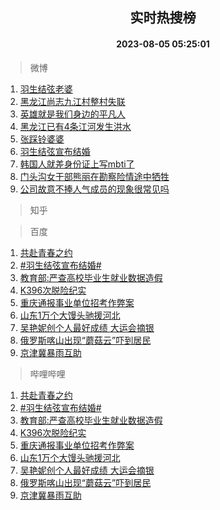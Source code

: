 <div align="center"><h2>实时热搜榜</h2><h4>2023-08-05 05:25:01</h4></div>

> 微博  

1. [羽生结弦老婆](https://s.weibo.com/weibo?q=%23%E7%BE%BD%E7%94%9F%E7%BB%93%E5%BC%A6%E8%80%81%E5%A9%86%23&t=31&band_rank=1&Refer=top)<br />
2. [黑龙江尚志九江村整村失联](https://s.weibo.com/weibo?q=%23%E9%BB%91%E9%BE%99%E6%B1%9F%E5%B0%9A%E5%BF%97%E4%B9%9D%E6%B1%9F%E6%9D%91%E6%95%B4%E6%9D%91%E5%A4%B1%E8%81%94%23&t=31&band_rank=2&Refer=top)<br />
3. [英雄就是我们身边的平凡人](https://s.weibo.com/weibo?q=%23%E8%8B%B1%E9%9B%84%E5%B0%B1%E6%98%AF%E6%88%91%E4%BB%AC%E8%BA%AB%E8%BE%B9%E7%9A%84%E5%B9%B3%E5%87%A1%E4%BA%BA%23&t=31&band_rank=3&Refer=top)<br />
4. [黑龙江已有4条江河发生洪水](https://s.weibo.com/weibo?q=%23%E9%BB%91%E9%BE%99%E6%B1%9F%E5%B7%B2%E6%9C%894%E6%9D%A1%E6%B1%9F%E6%B2%B3%E5%8F%91%E7%94%9F%E6%B4%AA%E6%B0%B4%23&t=31&band_rank=4&Refer=top)<br />
5. [张踩铃婆婆](https://s.weibo.com/weibo?q=%23%E5%BC%A0%E8%B8%A9%E9%93%83%E5%A9%86%E5%A9%86%23&t=31&band_rank=5&Refer=top)<br />
6. [羽生结弦宣布结婚](https://s.weibo.com/weibo?q=%23%E7%BE%BD%E7%94%9F%E7%BB%93%E5%BC%A6%E5%AE%A3%E5%B8%83%E7%BB%93%E5%A9%9A%23&t=31&band_rank=6&Refer=top)<br />
7. [韩国人就差身份证上写mbti了](https://s.weibo.com/weibo?q=%E9%9F%A9%E5%9B%BD%E4%BA%BA%E5%B0%B1%E5%B7%AE%E8%BA%AB%E4%BB%BD%E8%AF%81%E4%B8%8A%E5%86%99mbti%E4%BA%86&t=31&band_rank=7&Refer=top)<br />
8. [门头沟女干部熊丽在勘察险情途中牺牲](https://s.weibo.com/weibo?q=%23%E9%97%A8%E5%A4%B4%E6%B2%9F%E5%A5%B3%E5%B9%B2%E9%83%A8%E7%86%8A%E4%B8%BD%E5%9C%A8%E5%8B%98%E5%AF%9F%E9%99%A9%E6%83%85%E9%80%94%E4%B8%AD%E7%89%BA%E7%89%B2%23&t=31&band_rank=8&Refer=top)<br />
9. [公司故意不捧人气成员的现象很常见吗](https://s.weibo.com/weibo?q=%23%E5%85%AC%E5%8F%B8%E6%95%85%E6%84%8F%E4%B8%8D%E6%8D%A7%E4%BA%BA%E6%B0%94%E6%88%90%E5%91%98%E7%9A%84%E7%8E%B0%E8%B1%A1%E5%BE%88%E5%B8%B8%E8%A7%81%E5%90%97%23&t=31&band_rank=9&Refer=top)<br />

> 知乎  


> 百度  

1. [共赴青春之约](https://www.baidu.com/s?wd=%E5%85%B1%E8%B5%B4%E9%9D%92%E6%98%A5%E4%B9%8B%E7%BA%A6&sa=fyb_news&rsv_dl=fyb_news)<br />
2. [#羽生结弦宣布结婚#](https://www.baidu.com/s?wd=%23%E7%BE%BD%E7%94%9F%E7%BB%93%E5%BC%A6%E5%AE%A3%E5%B8%83%E7%BB%93%E5%A9%9A%23&sa=fyb_news&rsv_dl=fyb_news)<br />
3. [教育部:严查高校毕业生就业数据造假](https://www.baidu.com/s?wd=%E6%95%99%E8%82%B2%E9%83%A8%3A%E4%B8%A5%E6%9F%A5%E9%AB%98%E6%A0%A1%E6%AF%95%E4%B8%9A%E7%94%9F%E5%B0%B1%E4%B8%9A%E6%95%B0%E6%8D%AE%E9%80%A0%E5%81%87&sa=fyb_news&rsv_dl=fyb_news)<br />
4. [K396次脱险纪实](https://www.baidu.com/s?wd=K396%E6%AC%A1%E8%84%B1%E9%99%A9%E7%BA%AA%E5%AE%9E&sa=fyb_news&rsv_dl=fyb_news)<br />
5. [重庆通报事业单位招考作弊案](https://www.baidu.com/s?wd=%E9%87%8D%E5%BA%86%E9%80%9A%E6%8A%A5%E4%BA%8B%E4%B8%9A%E5%8D%95%E4%BD%8D%E6%8B%9B%E8%80%83%E4%BD%9C%E5%BC%8A%E6%A1%88&sa=fyb_news&rsv_dl=fyb_news)<br />
6. [山东1万个大馒头驰援河北](https://www.baidu.com/s?wd=%E5%B1%B1%E4%B8%9C1%E4%B8%87%E4%B8%AA%E5%A4%A7%E9%A6%92%E5%A4%B4%E9%A9%B0%E6%8F%B4%E6%B2%B3%E5%8C%97&sa=fyb_news&rsv_dl=fyb_news)<br />
7. [吴艳妮创个人最好成绩 大运会摘银](https://www.baidu.com/s?wd=%E5%90%B4%E8%89%B3%E5%A6%AE%E5%88%9B%E4%B8%AA%E4%BA%BA%E6%9C%80%E5%A5%BD%E6%88%90%E7%BB%A9+%E5%A4%A7%E8%BF%90%E4%BC%9A%E6%91%98%E9%93%B6&sa=fyb_news&rsv_dl=fyb_news)<br />
8. [俄罗斯喀山出现“蘑菇云”吓到居民](https://www.baidu.com/s?wd=%E4%BF%84%E7%BD%97%E6%96%AF%E5%96%80%E5%B1%B1%E5%87%BA%E7%8E%B0%E2%80%9C%E8%98%91%E8%8F%87%E4%BA%91%E2%80%9D%E5%90%93%E5%88%B0%E5%B1%85%E6%B0%91&sa=fyb_news&rsv_dl=fyb_news)<br />
9. [京津冀暴雨互助](https://www.baidu.com/s?wd=%E4%BA%AC%E6%B4%A5%E5%86%80%E6%9A%B4%E9%9B%A8%E4%BA%92%E5%8A%A9&sa=fyb_news&rsv_dl=fyb_news)<br />

> 哔哩哔哩  

1. [共赴青春之约](https://www.baidu.com/s?wd=%E5%85%B1%E8%B5%B4%E9%9D%92%E6%98%A5%E4%B9%8B%E7%BA%A6&sa=fyb_news&rsv_dl=fyb_news)<br />
2. [#羽生结弦宣布结婚#](https://www.baidu.com/s?wd=%23%E7%BE%BD%E7%94%9F%E7%BB%93%E5%BC%A6%E5%AE%A3%E5%B8%83%E7%BB%93%E5%A9%9A%23&sa=fyb_news&rsv_dl=fyb_news)<br />
3. [教育部:严查高校毕业生就业数据造假](https://www.baidu.com/s?wd=%E6%95%99%E8%82%B2%E9%83%A8%3A%E4%B8%A5%E6%9F%A5%E9%AB%98%E6%A0%A1%E6%AF%95%E4%B8%9A%E7%94%9F%E5%B0%B1%E4%B8%9A%E6%95%B0%E6%8D%AE%E9%80%A0%E5%81%87&sa=fyb_news&rsv_dl=fyb_news)<br />
4. [K396次脱险纪实](https://www.baidu.com/s?wd=K396%E6%AC%A1%E8%84%B1%E9%99%A9%E7%BA%AA%E5%AE%9E&sa=fyb_news&rsv_dl=fyb_news)<br />
5. [重庆通报事业单位招考作弊案](https://www.baidu.com/s?wd=%E9%87%8D%E5%BA%86%E9%80%9A%E6%8A%A5%E4%BA%8B%E4%B8%9A%E5%8D%95%E4%BD%8D%E6%8B%9B%E8%80%83%E4%BD%9C%E5%BC%8A%E6%A1%88&sa=fyb_news&rsv_dl=fyb_news)<br />
6. [山东1万个大馒头驰援河北](https://www.baidu.com/s?wd=%E5%B1%B1%E4%B8%9C1%E4%B8%87%E4%B8%AA%E5%A4%A7%E9%A6%92%E5%A4%B4%E9%A9%B0%E6%8F%B4%E6%B2%B3%E5%8C%97&sa=fyb_news&rsv_dl=fyb_news)<br />
7. [吴艳妮创个人最好成绩 大运会摘银](https://www.baidu.com/s?wd=%E5%90%B4%E8%89%B3%E5%A6%AE%E5%88%9B%E4%B8%AA%E4%BA%BA%E6%9C%80%E5%A5%BD%E6%88%90%E7%BB%A9+%E5%A4%A7%E8%BF%90%E4%BC%9A%E6%91%98%E9%93%B6&sa=fyb_news&rsv_dl=fyb_news)<br />
8. [俄罗斯喀山出现“蘑菇云”吓到居民](https://www.baidu.com/s?wd=%E4%BF%84%E7%BD%97%E6%96%AF%E5%96%80%E5%B1%B1%E5%87%BA%E7%8E%B0%E2%80%9C%E8%98%91%E8%8F%87%E4%BA%91%E2%80%9D%E5%90%93%E5%88%B0%E5%B1%85%E6%B0%91&sa=fyb_news&rsv_dl=fyb_news)<br />
9. [京津冀暴雨互助](https://www.baidu.com/s?wd=%E4%BA%AC%E6%B4%A5%E5%86%80%E6%9A%B4%E9%9B%A8%E4%BA%92%E5%8A%A9&sa=fyb_news&rsv_dl=fyb_news)<br />
